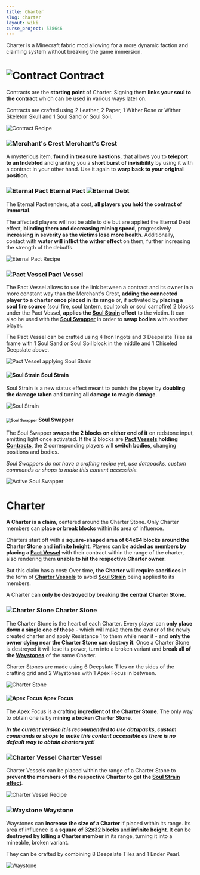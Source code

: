 ```yaml
---
title: Charter
slug: charter
layout: wiki
curse_project: 538646
---
```


Charter is a Minecraft fabric mod allowing for a more dynamic faction and claiming system without breaking the game immersion.

# ![Contract](charter/contract.png) Contract

Contracts are the **starting point** of Charter. Signing them **links your soul to the contract** which can be used in various ways later on.

Contracts are crafted using 2 Leather, 2 Paper, 1 Wither Rose or Wither Skeleton Skull and 1 Soul Sand or Soul Soil.

![Contract Recipe](charter/ContractRecipe.png)

### ![Merchant's Crest](charter/merchant_crest.png) Merchant's Crest

A mysterious item, **found in treasure bastions**, that allows you to **teleport to an Indebted** and granting you a **short burst of invisibility** by using it with a contract in your other hand. Use it again to **warp back to your original position**.

### ![Eternal Pact](charter/eternal_pact.png) Eternal Pact ![Eternal Debt](charter/eternal_debt.png)

The Eternal Pact renders, at a cost, **all players you hold the contract of immortal**.

The affected players will not be able to die but are applied the Eternal Debt effect, **blinding them and decreasing mining speed**, progressively **increasing in severity as the victims lose more health**.
Additionally, contact with **water will inflict the wither effect** on them, further increasing the strength of the debuffs.

![Eternal Pact Recipe](charter/EternalPactRecipe.png)

### ![Pact Vessel](charter/pact_vessel.png) Pact Vessel

The Pact Vessel allows to use the link between a contract and its owner in a more constant way than the Merchant's Crest, **adding the connected player to a charter once placed in its range** or, if activated by **placing a soul fire source** (soul fire, soul lantern, soul torch or soul campfire) 2 blocks under the Pact Vessel, **applies the [Soul Strain](#soul_strain) effect** to the victim. It can also be used with the [**Soul Swapper**](#soul_swapper) in order to **swap bodies** with another player.

The Pact Vessel can be crafted using 4 Iron Ingots and 3 Deepslate Tiles as frame with 1 Soul Sand or Soul Soil block in the middle and 1 Chiseled Deepslate above.

![Pact Vessel applying Soul Strain](charter/PactVessel.png)

#### ![Soul Strain](charter/soul_strain.png) Soul Strain

Soul Strain is a new status effect meant to punish the player by **doubling the damage taken** and turning **all damage to magic damage**.

![Soul Strain](charter/SoulStrain.png)

#### <img src="charter/soul_swapper.png" alt="Soul Swapper" style="zoom:75%;" /> Soul Swapper

The Soul Swapper **swaps the 2 blocks on either end of it** on redstone input, emitting light once activated. If the 2 blocks are **[Pact Vessels](#pact_vessel) holding [Contracts](#contract)**, the 2 corresponding players will **switch bodies**, changing positions and bodies.

*Soul Swappers do not have a crafting recipe yet, use datapacks, custom commands or shops to make this content accessible.*

![Active Soul Swapper](charter/SoulSwapper.png)



# Charter

**A Charter is a claim**, centered around the Charter Stone. Only Charter members can **place or break blocks** within its area of influence. 

Charters start off with a **square-shaped area of 64x64 blocks around the Charter Stone** and **infinite height**. Players can be **added as members by placing a [Pact Vessel](#pact_vessel)** with their contract within the range of the charter, also rendering them **unable to hit the respective Charter owner**.

But this claim has a cost: Over time, **the Charter will require sacrifices** in the form of [**Charter Vessels**](#charter_vessel) to avoid [**Soul Strain**](#soul_strain) being applied to its members.

A Charter can **only be destroyed by breaking the central Charter Stone**.

### ![Charter Stone](charter/charter_stone.png) Charter Stone

The Charter Stone is the heart of each Charter. Every player can **only place down a single one of these** - which will make them the owner of the newly created charter and apply Resistance 1 to them while near it - and **only the owner dying near the Charter Stone can destroy it**.
Once a Charter Stone is destroyed it will lose its power, turn into a broken variant and **break all of the [Waystones](#waystone)** of the same Charter.

Charter Stones are made using 6 Deepslate Tiles on the sides of the crafting grid and 2 Waystones with 1 Apex Focus in between.

![Charter Stone](charter/CharterStonePic.png)

#### ![Apex Focus](charter/apex_focus.png) Apex Focus

The Apex Focus is a crafting **ingredient of the Charter Stone**. The only way to obtain one is by **mining a broken Charter Stone**.

***In the current version it is recommended to use datapacks, custom commands or shops to make this content accessible as there is no default way to obtain charters yet!***

### ![Charter Vessel](charter/charter_vessel.png) Charter Vessel

Charter Vessels can be placed within the range of a Charter Stone to **prevent the members of the respective Charter to get the [Soul Strain effect](#soul_strain)**.

![Charter Vessel Recipe](charter/CharterVesselRecipe.png)

### ![Waystone](charter/waystone.png) Waystone

Waystones can **increase the size of a Charter** if placed within its range. Its area of influence is **a square of 32x32 blocks** and **infinite height**.
It can be **destroyed by killing a Charter member** in its range, turning it into a mineable, broken variant.

They can be crafted by combining 8 Deepslate Tiles and 1 Ender Pearl.

![Waystone](charter/WaystonePic.png)
